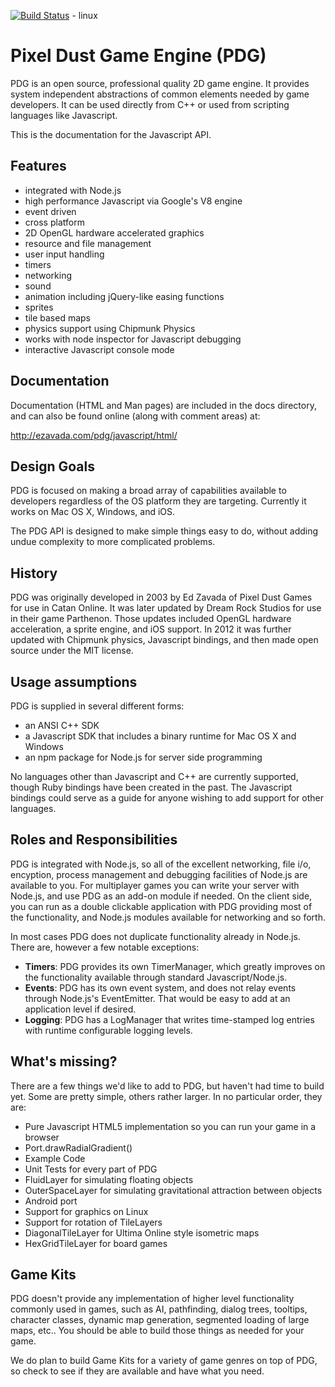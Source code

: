 [![Build Status](https://api.travis-ci.org/ezavada/pdg.svg)](https://travis-ci.org/ezavada/pdg/) - linux

Pixel Dust Game Engine (PDG)
============================

PDG is an open source, professional quality 2D game engine. It provides 
system independent abstractions of common elements needed by game developers. 
It can be used directly from C++ or used from scripting languages like 
Javascript.

This is the documentation for the Javascript API.

Features
--------
- integrated with Node.js
- high performance Javascript via Google's V8 engine
- event driven
- cross platform
- 2D OpenGL hardware accelerated graphics
- resource and file management
- user input handling
- timers
- networking
- sound
- animation including jQuery-like easing functions
- sprites
- tile based maps
- physics support using Chipmunk Physics
- works with node inspector for Javascript debugging
- interactive Javascript console mode

Documentation
-------------

Documentation (HTML and Man pages) are included in the docs directory, and can also be found online (along with comment areas) at:

http://ezavada.com/pdg/javascript/html/

Design Goals
------------

PDG is focused on making a broad array of capabilities available to developers 
regardless of the OS platform they are targeting. Currently it works on Mac OS X, 
Windows, and iOS.

The PDG API is designed to make simple things easy to do, without adding undue 
complexity to more complicated problems.

History
-------

PDG was originally developed in 2003 by Ed Zavada of Pixel Dust Games for use in Catan Online. It was later updated by Dream Rock Studios for use in their game
Parthenon. Those updates included OpenGL hardware acceleration, a sprite engine, and iOS support. In 2012 it was further updated with Chipmunk physics, Javascript
bindings, and then made open source under the MIT license.

Usage assumptions
-----------------

PDG is supplied in several different forms:
- an ANSI C++ SDK
- a Javascript SDK that includes a binary runtime for Mac OS X and Windows
- an npm package for Node.js for server side programming

No languages other than Javascript and C++ are currently supported, though Ruby bindings have been created in the past. The Javascript bindings could serve as a guide for anyone wishing to add support for other languages.

Roles and Responsibilities
--------------------------

PDG is integrated with Node.js, so all of the excellent networking, file i/o, encyption, process management and debugging facilities of Node.js are available to you. For multiplayer games you can write your server with Node.js, and use PDG as an add-on module if needed. On the client side, you can run as a double clickable application with PDG providing most of the functionality, and Node.js modules available for networking and so forth.

In most cases PDG does not duplicate functionality already in Node.js. There are, however a few notable exceptions:

- **Timers**: PDG provides its own TimerManager, which greatly improves on the functionality available through standard Javascript/Node.js.  
- **Events**: PDG has its own event system, and does not relay events through Node.js's EventEmitter. That would be easy to add at an application level if desired.
- **Logging**: PDG has a LogManager that writes time-stamped log entries with runtime configurable logging levels.

What's missing?
---------------

There are a few things we'd like to add to PDG, but haven't had time to build yet. Some
are pretty simple, others rather larger. In no particular order, they are:

- Pure Javascript HTML5 implementation so you can run your game in a browser
- Port.drawRadialGradient()
- Example Code
- Unit Tests for every part of PDG
- FluidLayer for simulating floating objects
- OuterSpaceLayer for simulating gravitational attraction between objects
- Android port
- Support for graphics on Linux
- Support for rotation of TileLayers
- DiagonalTileLayer for Ultima Online style isometric maps
- HexGridTileLayer for board games

Game Kits
---------

PDG doesn't provide any implementation of higher level functionality commonly used in 
games, such as AI, pathfinding, dialog trees, tooltips, character classes, dynamic map 
generation, segmented loading of large maps, etc.. You should be able to build those 
things as needed for your game.

We do plan to build Game Kits for a variety of game genres on top of PDG, so check to
see if they are available and have what you need.
